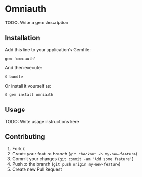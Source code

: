 # Omniauth

TODO: Write a gem description

## Installation

Add this line to your application's Gemfile:

    gem 'omniauth'

And then execute:

    $ bundle

Or install it yourself as:

    $ gem install omniauth

## Usage

TODO: Write usage instructions here

## Contributing

1. Fork it
2. Create your feature branch (`git checkout -b my-new-feature`)
3. Commit your changes (`git commit -am 'Add some feature'`)
4. Push to the branch (`git push origin my-new-feature`)
5. Create new Pull Request
